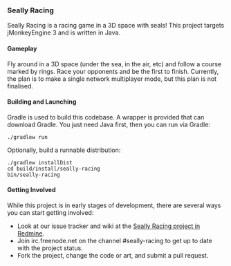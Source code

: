 ### Seally Racing ###

Seally Racing is a racing game in a 3D space with seals! This project targets
jMonkeyEngine 3 and is written in Java.

#### Gameplay

Fly around in a 3D space (under the sea, in the air, etc) and follow a course
marked by rings. Race your opponents and be the first to finish. Currently, the
plan is to make a single network multiplayer mode, but this plan is not
finalised.

#### Building and Launching

Gradle is used to build this codebase.
A wrapper is provided that can download Gradle.
You just need Java first, then you can run via Gradle:

```shell
./gradlew run
```

Optionally, build a runnable distribution:

```shell
./gradlew installDist
cd build/install/seally-racing
bin/seally-racing
```

#### Getting Involved

While this project is in early stages of development, there are several ways you
can start getting involved:

* Look at our issue tracker and wiki at the
  [Seally Racing project in Redmine](https://development.meoblast001.info/projects/seally-racing).
* Join irc.freenode.net on the channel #seally-racing to get up to date with the
  project status.
* Fork the project, change the code or art, and submit a pull request.
